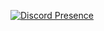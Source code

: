 [![Discord Presence](https://lanyard.cnrad.dev/api/360906843352072203)](https://discord.com/users/360906843352072203)
